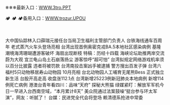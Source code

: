 <p>
	❄❄❄最新入口：<a href="http://www.baidu.com/link?url=6MA2SWnO3Raqke39an_0PUxosM6ZrUGzi1BN9tNnlPW&wd">WWW.3tro.PPT</a> 
	<p>
		🏕
🏕
🏕备用入口：<a href="http://www.baidu.com/link?url=6MA2SWnO3Raqke39an_0PUxosM6ZrUGzi1BN9tNnlPW&wd">WWW.trozur.UPOU</a> 
	</p>
	<p>
		<br />
	</p>
	<p>
		大中国仙踪林入口薛瑞元接任台当局卫生福利主管部门负责人
台铁海线通车百周年 老式蒸汽火车头登场亮相
台湾出现首例奥密克戎BA.5本地社区感染病例 
基隆潮境海湾珊瑚遭游客破坏 海扇出现断枝
特稿：历经十四载 海峡论坛助推两岸交流蔚为大观
宜兰龟山岛土石崩落扬尘 游客惊呼“超可怕”
台湾拟规定网络游戏机率须以百分比披露 违者将被罚款
台湾南投击案凶手被逮捕 警方搜出百发子弹
台湾六福村5只动物移居寿山动物园 10月亮相
台北动物园人工哺育无尾熊Bess 正式独立新生活
台股开高走高 收盘涨112.1点
台湾新增25223例新冠肺炎本地病例 新增114例死亡病例
港澳台青年看四川：品味“天府” 探秘大熊猫
绿媒紧盯：解放军军机今日一早进入台西南空域，“本月累计8天”
美众院通过法案鼓噪“挺台参与环太军演”，网友：听腻了！
台媒：民进党全代会将登场 赖清德系抢进中常委 
	</p>
